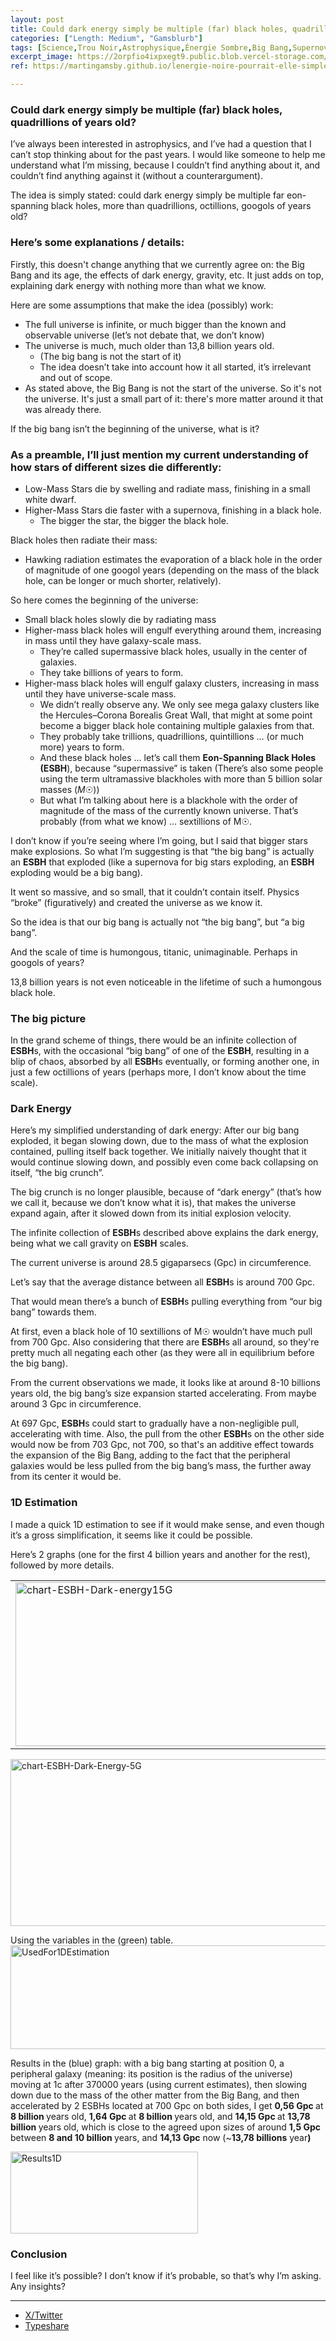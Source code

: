 ```yaml
---
layout: post
title: Could dark energy simply be multiple (far) black holes, quadrillions of years old?
categories: ["Length: Medium", "Gamsblurb"]
tags: [Science,Trou Noir,Astrophysique,Énergie Sombre,Big Bang,Supernova,Gravité,Radiation de Hawking,Théorie,Gamsblurb]
excerpt_image: https://2orpfio4ixpxegt9.public.blob.vercel-storage.com/blogPost/cm2ahfi7i008gl40cjwmp3gz6/preview-image-QwsKqpiRcVpytee3m576BTmcR18IBH.webp
ref: https://martingamsby.github.io/lenergie-noire-pourrait-elle-simplement-etre-constituee-de-multiples-trous-noirs-lointains-vieux-de-plusieurs-milliards-dannees

---
```


### **Could dark energy simply be multiple (far) black holes, quadrillions of years old?**

I’ve always been interested in astrophysics, and I’ve had a question that I can’t stop thinking about for the past years. I would like someone to help me understand what I’m missing, because I couldn’t find anything about it, and couldn’t find anything against it (without a counterargument). 

The idea is simply stated: could dark energy simply be multiple far eon-spanning black holes, more than quadrillions, octillions, googols of years old?

### Here’s some explanations / details:

Firstly, this doesn't change anything that we currently agree on: the Big Bang and its age, the effects of dark energy, gravity, etc. It just adds on top, explaining dark energy with nothing more than what we know.

Here are some assumptions that make the idea (possibly) work:

<ul>
 	<li style="font-weight: 400;"><span style="font-weight: 400;">The full universe is infinite, or much bigger than the known and observable universe (let’s not debate that, we don’t know)</span></li>
 	<li style="font-weight: 400;"><span style="font-weight: 400;">The universe is much, much older than 13,8 billion years old.</span>
<ul>
 	<li style="font-weight: 400;"><span style="font-weight: 400;">(The big bang is not the start of it)</span></li>
 	<li style="font-weight: 400;"><span style="font-weight: 400;">The idea doesn’t take into account how it all started, it’s irrelevant and out of scope.</span></li>
</ul>
</li>
 	<li style="font-weight: 400;"><span style="font-weight: 400;">As stated above, the Big Bang is not the start of the universe. So it's not the universe. It's just a small part of it: there's more matter around it that was already there.</span></li>
</ul>
If the big bang isn’t the beginning of the universe, what is it?

### As a preamble, I’ll just mention my current understanding of how stars of different sizes die differently:

<ul>
 	<li style="font-weight: 400;"><span style="font-weight: 400;">Low-Mass Stars die by swelling and radiate mass, finishing in a small white dwarf.</span></li>
 	<li style="font-weight: 400;"><span style="font-weight: 400;">Higher-Mass Stars die faster with a supernova, finishing in a black hole.</span>
<ul>
 	<li style="font-weight: 400;"><span style="font-weight: 400;">The bigger the star, the bigger the black hole.</span></li>
</ul>
</li>
</ul>
<span style="font-weight: 400;">Black holes then radiate their mass:</span>
<ul>
 	<li style="font-weight: 400;"><span style="font-weight: 400;">Hawking radiation estimates the evaporation of a black hole in the order of magnitude of one googol years (depending on the mass of the black hole, can be longer or much shorter, relatively).</span></li>
</ul>
<span style="font-weight: 400;">So here comes the beginning of the universe:</span>
<ul>
 	<li style="font-weight: 400;"><span style="font-weight: 400;">Small black holes slowly die by radiating mass</span></li>
 	<li style="font-weight: 400;"><span style="font-weight: 400;">Higher-mass black holes will engulf everything around them, increasing in mass until they have galaxy-scale mass.</span>
<ul>
 	<li style="font-weight: 400;"><span style="font-weight: 400;">They’re called supermassive black holes, usually in the center of galaxies.</span></li>
 	<li style="font-weight: 400;"><span style="font-weight: 400;">They take billions of years to form.</span></li>
</ul>
</li>
 	<li style="font-weight: 400;"><span style="font-weight: 400;">Higher-mass black holes will engulf galaxy clusters, increasing in mass until they have universe-scale mass. </span>
<ul>
 	<li style="font-weight: 400;"><span style="font-weight: 400;">We didn’t really observe any. We only see mega galaxy clusters like the Hercules–Corona Borealis Great Wall, that might at some point become a bigger black hole containing multiple galaxies from that.</span></li>
 	<li style="font-weight: 400;"><span style="font-weight: 400;">They probably take trillions, quadrillions, quintillions … (or much more) years to form.</span></li>
 	<li style="font-weight: 400;"><span style="font-weight: 400;">And these black holes … let’s call them </span><b>Eon-Spanning Black Holes (ESBH</b><span style="font-weight: 400;">), because “supermassive” is taken (There’s also some people using the term ultramassive blackholes with more than 5 billion solar masses</span><span style="font-weight: 400;"> (</span><i><span style="font-weight: 400;">M</span></i><span style="font-weight: 400;">☉</span><span style="font-weight: 400;">)</span><span style="font-weight: 400;">)</span></li>
 	<li style="font-weight: 400;"><span style="font-weight: 400;">But what I’m talking about here is a blackhole with the order of magnitude of the mass of the currently known universe. That’s probably (from what we know) … sextillions of M</span><span style="font-weight: 400;">☉</span><span style="font-weight: 400;">.</span></li>
</ul>
</li>
</ul>
<span style="font-weight: 400;">I don’t know if you’re seeing where I’m going, but I said that bigger stars make explosions. So what I’m suggesting is that “the big bang” is actually an </span><b>ESBH</b><span style="font-weight: 400;"> that exploded (like a supernova for big stars exploding, an </span><b>ESBH</b><span style="font-weight: 400;"> exploding would be a big bang).</span>

<span style="font-weight: 400;">It went so massive, and so small, that it couldn’t contain itself. Physics “broke” (figuratively) and created the universe as we know it.</span>

<span style="font-weight: 400;">So the idea is that our big bang is actually not “the big bang”, but “a big bang”.</span>

<span style="font-weight: 400;">And the scale of time is humongous, titanic, unimaginable. Perhaps in googols of years?</span>

<span style="font-weight: 400;">13,8 billion years is not even noticeable in the lifetime of such a humongous black hole.</span>

### The big picture

<span style="font-weight: 400;">In the grand scheme of things, there would be an infinite collection of </span><b>ESBH</b><span style="font-weight: 400;">s, with the occasional “big bang” of one of the </span><b>ESBH</b><span style="font-weight: 400;">, resulting in a blip of chaos, absorbed by all </span><b>ESBH</b><span style="font-weight: 400;">s eventually, or forming another one, in just a few octillions of years (perhaps more, I don’t know about the time scale).</span>

### Dark Energy

<span style="font-weight: 400;">Here’s my simplified understanding of dark energy: After our big bang exploded, it began slowing down, due to the mass of what the explosion contained, pulling itself back together. We initially naively thought that it would continue slowing down, and possibly even come back collapsing on itself, “the big crunch”.</span>

<span style="font-weight: 400;">The big crunch is no longer plausible, because of “dark energy” (that’s how we call it, because we don’t know what it is), that makes the universe expand again, after it slowed down from its initial explosion velocity.</span>

<span style="font-weight: 400;">The infinite collection of </span><b>ESBH</b><span style="font-weight: 400;">s described above explains the dark energy, being what we call gravity on </span><b>ESBH</b><span style="font-weight: 400;"> scales.</span>

<span style="font-weight: 400;">The current universe is around 28.5 gigaparsecs (Gpc) in circumference.</span>

<span style="font-weight: 400;">Let’s say that the average distance between all </span><b>ESBH</b><span style="font-weight: 400;">s is around 700 Gpc.</span>

<span style="font-weight: 400;">That would mean there’s a bunch of </span><b>ESBH</b><span style="font-weight: 400;">s pulling everything from “our big bang” towards them.</span>

<span style="font-weight: 400;">At first, even a black hole of 10 sextillions of M</span><span style="font-weight: 400;">☉</span><span style="font-weight: 400;"> wouldn’t have much pull from 700 Gpc. Also considering that there are </span><b>ESBH</b><span style="font-weight: 400;">s all around, so they're pretty much all negating each other (as they were all in equilibrium before the big bang).</span>

<span style="font-weight: 400;">From the current observations we made, it looks like at around 8-10 billions years old, the big bang’s size expansion started accelerating. From maybe around 3 Gpc in circumference.</span>

<span style="font-weight: 400;">At 697 Gpc, </span><b>ESBH</b><span style="font-weight: 400;">s could start to gradually have a non-negligible pull, accelerating with time. Also, the pull from the other </span><b>ESBH</b><span style="font-weight: 400;">s on the other side would now be from 703 Gpc, not 700, so that's an additive effect towards the expansion of the Big Bang, adding to the fact that the peripheral galaxies would be less pulled from the big bang’s mass, the further away from its center it would be.</span>

### 1D Estimation

<span style="font-weight: 400;">I made a quick 1D estimation to see if it would make sense, and even though it’s a gross simplification, it seems like it could be possible.</span>

<span style="font-weight: 400;">Here’s 2 graphs (one for the first 4 billion years and another for the rest), followed by more details.</span>

<a href="http://martingamsby.com/martin-gamsby/wp-content/uploads/2023/11/chart-ESBH-Dark-energy15G.png">
<table cellpadding=6><tr><td><img class="aligncenter wp-image-350 size-full" src="http://martingamsby.com/martin-gamsby/wp-content/uploads/2023/11/chart-ESBH-Dark-energy15G.png" alt="chart-ESBH-Dark-energy15G" width="639" height="262" /></td></tr></table>
</a><a href="http://martingamsby.com/martin-gamsby/wp-content/uploads/2023/11/chart-ESBH-Dark-Energy-5G.png"><img class="aligncenter wp-image-351 size-full" src="http://martingamsby.com/martin-gamsby/wp-content/uploads/2023/11/chart-ESBH-Dark-Energy-5G.png" alt="chart-ESBH-Dark-Energy-5G" width="639" height="267" /></a>

<span style="font-weight: 400;">Using the variables in the (green) table.</span> <a href="http://martingamsby.com/martin-gamsby/wp-content/uploads/2023/11/UsedFor1DEstimation.png"><img class="aligncenter wp-image-353 size-full" src="http://martingamsby.com/martin-gamsby/wp-content/uploads/2023/11/UsedFor1DEstimation.png" alt="UsedFor1DEstimation" width="522" height="166" /></a>

<span style="font-weight: 400;">Results in the (blue) graph: with a big bang starting at position 0, a peripheral galaxy (meaning: its position is the radius of the universe) moving at 1c after 370000 years (using current estimates), then slowing down due to the mass of the other matter from the Big Bang, and then accelerated by 2 ESBHs located at 700 Gpc on both sides, I get </span><b>0,56 Gpc </b><span style="font-weight: 400;">at </span><b>8 billion </b><span style="font-weight: 400;">years old, </span><b>1,64 Gpc </b><span style="font-weight: 400;">at </span><b>8 billion </b><span style="font-weight: 400;">years old, and </span><b>14,15 Gpc </b><span style="font-weight: 400;">at </span><b>13,78 billion </b><span style="font-weight: 400;">years old, which is close to the agreed upon sizes of around </span><b>1,5 Gpc</b><span style="font-weight: 400;"> between </span><b>8 and 10 billion </b><span style="font-weight: 400;">years, and </span><b>14,13 Gpc</b><span style="font-weight: 400;"> now (~</span><b>13,78 billions</b><span style="font-weight: 400;"> year</span><b>)</b>

<a href="http://martingamsby.com/martin-gamsby/wp-content/uploads/2023/11/Results1D.png"><img class="aligncenter wp-image-354 size-medium" src="http://martingamsby.com/martin-gamsby/wp-content/uploads/2023/11/Results1D-300x131.png" alt="Results1D" width="300" height="131" /></a>

### Conclusion

<span style="font-weight: 400;">I feel like it’s possible? I don’t know if it’s probable, so that’s why I’m asking. Any insights?</span>
	

---

- [X/Twitter](https://x.com/Martin_Gamsby/status/1846185434423984312)
- [Typeshare](https://typeshare.co/martingamsby/posts/could-dark-energy-simply-be-multiple-far-black-holes-quadrillions-of-years-old)

